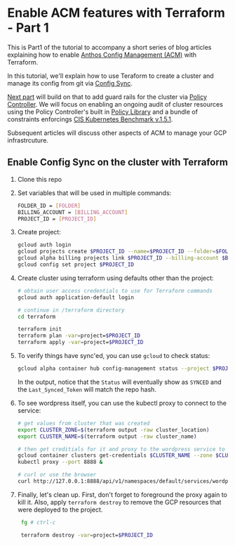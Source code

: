 # Enable ACM features with Terraform - Part 1

This is Part1 of the tutorial to accompany a short series of  blog articles explaining how to enable [Anthos Config Management (ACM)](https://cloud.google.com/anthos/config-management) with Terraform.

In this tutorial, we'll explain how to use Teraform to create a cluster and manage its config from git via [Config Sync](https://cloud.google.com/anthos-config-management/docs/config-sync-overview).

[Next part](../acm-terraform-blog-part2) will build on that to add guard rails for the cluster via [Policy Controller](https://cloud.google.com/anthos-config-management/docs/concepts/policy-controller). We will focus on enabling an ongoing audit of cluster resources using the Policy Controller's built in [Policy Library](http://cloud/anthos-config-management/docs/reference/constraint-template-library) and a bundle of constraints enforcings [CIS Kubernetes Benchmark v.1.5.1](https://cloud.google.com/kubernetes-engine/docs/concepts/cis-benchmarks).

Subsequent articles will discuss other aspects of ACM to manage your GCP infrastrcuture.

## Enable Config Sync on the cluster with Terraform

1. Clone this repo
1. Set variables that will be used in multiple commands:

    ```bash
    FOLDER_ID = [FOLDER]
    BILLING_ACCOUNT = [BILLING_ACCOUNT]
    PROJECT_ID = [PROJECT_ID]
    ```

1. Create project:

    ```bash
    gcloud auth login
    gcloud projects create $PROJECT_ID --name=$PROJECT_ID --folder=$FOLDER_ID
    gcloud alpha billing projects link $PROJECT_ID --billing-account $BILLING_ACCOUNT
    gcloud config set project $PROJECT_ID
    ```

1. Create cluster using terraform using defaults other than the project:

    ```bash
    # obtain user access credentials to use for Terraform commands
    gcloud auth application-default login

    # continue in /terraform directory
    cd terraform

    terraform init
    terraform plan -var=project=$PROJECT_ID
    terraform apply -var=project=$PROJECT_ID
    ```

1. To verify things have sync'ed, you can use `gcloud` to check status:

    ```bash
    gcloud alpha container hub config-management status --project $PROJECT_ID
    ```

    In the output, notice that the `Status` will eventually show as `SYNCED` and the `Last_Synced_Token` will match the repo hash.

1. To see wordpress itself, you can use the kubectl proxy to connect to the service:

    ```bash
    # get values from cluster that was created
    export CLUSTER_ZONE=$(terraform output -raw cluster_location)
    export CLUSTER_NAME=$(terraform output -raw cluster_name)

    # then get creditials for it and proxy to the wordpress service to see it running
    gcloud container clusters get-credentials $CLUSTER_NAME --zone $CLUSTER_ZONE --project $PROJECT_ID
    kubectl proxy --port 8888 &

    # curl or use the browser
    curl http://127.0.0.1:8888/api/v1/namespaces/default/services/wordpress/proxy/wp-admin/install.php

    ```

1. Finally, let's clean up. First, don't forget to foreground the proxy again to kill it. Also, apply `terraform destroy` to remove the GCP resources that were deployed to the project.

   ```bash
    fg # ctrl-c

    terraform destroy -var=project=$PROJECT_ID
    ```
